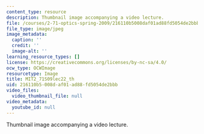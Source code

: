 ```yaml
---
content_type: resource
description: Thumbnail image accompanying a video lecture.
file: /courses/2-71-optics-spring-2009/216110b5008daf01ad88fd5054de2bbb_MIT2_71S09lec22_th.jpg
file_type: image/jpeg
image_metadata:
  caption: ''
  credit: ''
  image-alt: ''
learning_resource_types: []
license: https://creativecommons.org/licenses/by-nc-sa/4.0/
ocw_type: OCWImage
resourcetype: Image
title: MIT2_71S09lec22_th
uid: 216110b5-008d-af01-ad88-fd5054de2bbb
video_files:
  video_thumbnail_file: null
video_metadata:
  youtube_id: null
---
```

Thumbnail image accompanying a video lecture.